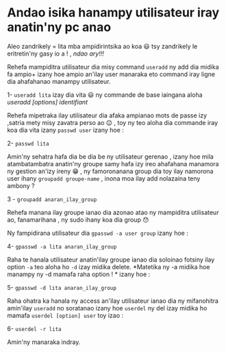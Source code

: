 

# Andao isika hanampy utilisateur iray anatin'ny pc anao

Aleo zandrikely = lita mba ampidirintsika ao koa :smiley: tsy zandrikely le eritretin'ny gasy io a ! , *ndao ary!!!*

Rehefa mampiditra utilisateur dia misy command `useradd` ny add dia midika fa ampio+ izany hoe ampio an'ilay user manaraka eto command iray ligne dia ahafahanao manampy utilisateur.

1- `useradd lita` 
izay dia vita :smiley: ny commande de base iaingana aloha *useradd [options] identifiant*

Rehefa mipetraka ilay utilisateur dia afaka ampianao mots de passe izy ,satria mety misy zavatra perso ao :wink: , toy ny teo aloha dia commande iray koa dia vita izany `passwd user` izany hoe :

2- `passwd lita`

Amin'ny sehatra hafa dia be dia be ny utilisateur gerenao , izany hoe mila atambatambatra anatin'ny groupe samy hafa izy ireo ahafahana manamora ny gestion an'izy ireny  :grin: , ny famoronanana group dia toy ilay namorona user ihany `groupadd groupe-name` , inona moa ilay add nolazaina teny ambony ?

3 - `groupadd anaran_ilay_group`

Rehefa manana ilay groupe ianao dia azonao atao ny mampiditra utilisateur ao, fanamarihana , ny sudo ihany koa dia group :hushed: 

Ny fampidirana utilisateur dia `gpasswd -a user group` izany hoe :

4- `gpasswd -a lita anaran_ilay_group`

Raha te hanala utilisateur anatin'ilay groupe ianao dia soloinao fotsiny ilay option `-a` teo aloha ho `-d` izay midika delete. *Matetika ny -a midika hoe manampy ny -d mamafa raha option ! * izany hoe :

5- `gpasswd -d lita anaran_ilay_group`

Raha ohatra ka hanala ny access an'ilay utilisateur ianao dia ny mifanohitra amin'ilay `useradd` no soratanao izany hoe `userdel` ny del izay midika ho mamafa `userdel [option] user` toy izao :

6- `userdel -r lita`

Amin'ny manaraka indray.


